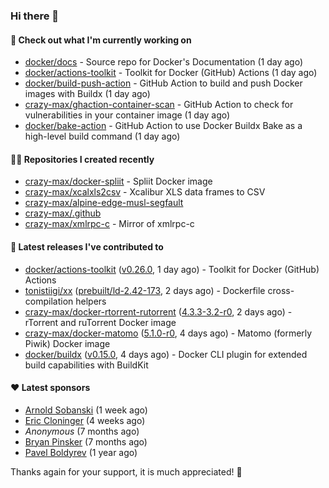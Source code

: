 ### Hi there 👋

#### 👷 Check out what I'm currently working on

- [docker/docs](https://github.com/docker/docs) - Source repo for Docker&#39;s Documentation (1 day ago)
- [docker/actions-toolkit](https://github.com/docker/actions-toolkit) - Toolkit for Docker (GitHub) Actions (1 day ago)
- [docker/build-push-action](https://github.com/docker/build-push-action) - GitHub Action to build and push Docker images with Buildx (1 day ago)
- [crazy-max/ghaction-container-scan](https://github.com/crazy-max/ghaction-container-scan) - GitHub Action to check for vulnerabilities in your container image (1 day ago)
- [docker/bake-action](https://github.com/docker/bake-action) - GitHub Action to use Docker Buildx Bake as a high-level build command (1 day ago)

#### 👨‍💻 Repositories I created recently

- [crazy-max/docker-spliit](https://github.com/crazy-max/docker-spliit) - Spliit Docker image
- [crazy-max/xcalxls2csv](https://github.com/crazy-max/xcalxls2csv) - Xcalibur XLS data frames to CSV
- [crazy-max/alpine-edge-musl-segfault](https://github.com/crazy-max/alpine-edge-musl-segfault)
- [crazy-max/.github](https://github.com/crazy-max/.github)
- [crazy-max/xmlrpc-c](https://github.com/crazy-max/xmlrpc-c) - Mirror of xmlrpc-c

#### 🚀 Latest releases I've contributed to

- [docker/actions-toolkit](https://github.com/docker/actions-toolkit) ([v0.26.0](https://github.com/docker/actions-toolkit/releases/tag/v0.26.0), 1 day ago) - Toolkit for Docker (GitHub) Actions
- [tonistiigi/xx](https://github.com/tonistiigi/xx) ([prebuilt/ld-2.42-173](https://github.com/tonistiigi/xx/releases/tag/prebuilt/ld-2.42-173), 2 days ago) - Dockerfile cross-compilation helpers
- [crazy-max/docker-rtorrent-rutorrent](https://github.com/crazy-max/docker-rtorrent-rutorrent) ([4.3.3-3.2-r0](https://github.com/crazy-max/docker-rtorrent-rutorrent/releases/tag/4.3.3-3.2-r0), 2 days ago) - rTorrent and ruTorrent Docker image
- [crazy-max/docker-matomo](https://github.com/crazy-max/docker-matomo) ([5.1.0-r0](https://github.com/crazy-max/docker-matomo/releases/tag/5.1.0-r0), 4 days ago) - Matomo (formerly Piwik) Docker image
- [docker/buildx](https://github.com/docker/buildx) ([v0.15.0](https://github.com/docker/buildx/releases/tag/v0.15.0), 4 days ago) - Docker CLI plugin for extended build capabilities with BuildKit

#### ❤️ Latest sponsors
- [Arnold Sobanski](https://github.com/Arsobbiak) (1 week ago)
- [Eric Cloninger](https://github.com/ehcloninger) (4 weeks ago)
- _Anonymous_ (7 months ago)
- [Bryan Pinsker](https://github.com/BryanPinsker) (7 months ago)
- [Pavel Boldyrev](https://github.com/bpg) (1 year ago)

Thanks again for your support, it is much appreciated! 🙏
